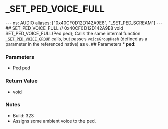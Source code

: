 # _SET_PED_VOICE_FULL

--- ns: AUDIO aliases: ["0x40CF0D12D142A9E8", "_SET_PED_SCREAM"] --- ## SET_PED_VOICE_FULL  // 0x40CF0D12D142A9E8 void SET_PED_VOICE_FULL(Ped ped);  Calls the same internal function [`_SET_PED_VOICE_GROUP`](#_0x7CDC8C3B89F661B3) calls, but passes `voiceGroupHash` (defined as a parameter in the referenced native) as `0`.  ## Parameters * **ped**:

### Parameters
* Ped ped

### Return Value
* void

### Notes
* Build: 323
* Assigns some ambient voice to the ped.

